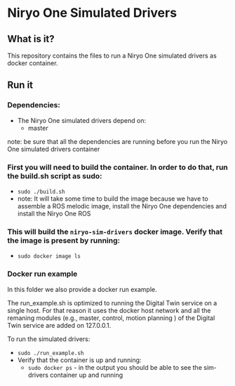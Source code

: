 # Niryo One Simulated Drivers

## What is it?

This repository contains the files to run a Niryo One simulated drivers as docker container. 

## Run it  

### Dependencies:
- The Niryo One simulated drivers depend on:
    - master
 
note: be sure that all the dependencies are running before you run the Niryo One simulated drivers container

### First you will need to build the container. In order to do that, run the build.sh script as sudo:
- `sudo ./build.sh`
- note: It will take some time to build the image because we have to assemble a ROS melodic image, install the Niryo One dependencies and install the Niryo One ROS  

### This will build the `niryo-sim-drivers` docker image. Verify that the image is present by running:
- `sudo docker image ls`

### Docker run example
In this folder we also provide a docker run example. 

The run_example.sh is optimized to running the Digital Twin service on a single host. For that reason it uses the docker host network and all the remaning modules (e.g., master, control, motion planning ) of the Digital Twin service are added on 127.0.0.1.

To run the simulated drivers:
- `sudo ./run_example.sh`
- Verify that the container is up and running:
    - `sudo docker ps` - in the output you should be able to see the sim-drivers container up and running


